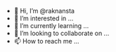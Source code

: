 - 👋 Hi, I’m @raknansta
- 👀 I’m interested in ...
- 🌱 I’m currently learning ...
- 💞️ I’m looking to collaborate on ...
- 📫 How to reach me ...

<!---
raknansta/raknansta is a ✨ special ✨ repository because its `README.md` (this file) appears on your GitHub profile.
You can click the Preview link to take a look at your changes.
--->
